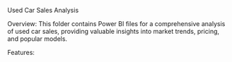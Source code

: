 Used Car Sales Analysis

Overview: This folder contains Power BI files for a comprehensive analysis of used car sales, providing valuable insights into market trends, pricing, and popular models.

Features:
